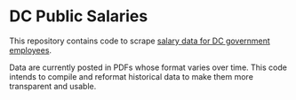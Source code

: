 # DC Public Salaries

This repository contains code to scrape [salary data for DC government employees](https://dchr.dc.gov/public-employee-salary-information). 

Data are currently posted in PDFs whose format varies over time. This code intends to compile and reformat historical data to make them more transparent and usable.